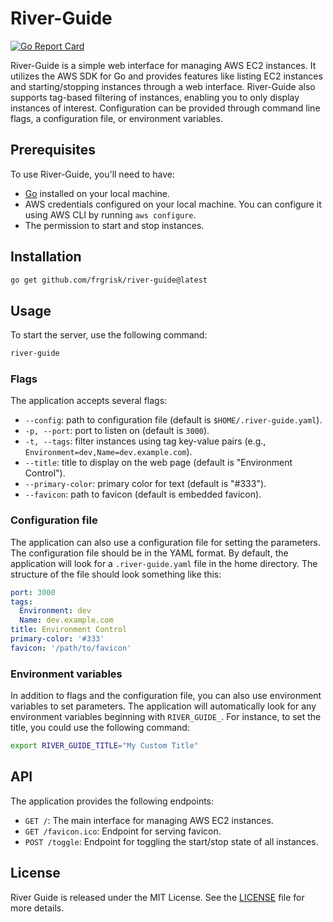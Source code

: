 # River-Guide

[![Go Report Card](https://goreportcard.com/badge/github.com/frgrisk/river-guide)](https://goreportcard.com/report/github.com/frgrisk/river-guide)

River-Guide is a simple web interface for managing AWS EC2 instances. It
utilizes the AWS SDK for Go and provides features like listing EC2 instances 
and starting/stopping instances through a web interface. River-Guide also 
supports tag-based filtering of instances, enabling you to only display 
instances of interest. Configuration can be provided through command line 
flags, a configuration file, or environment variables.

## Prerequisites

To use River-Guide, you'll need to have:

- [Go](https://golang.org/dl/) installed on your local machine.
- AWS credentials configured on your local machine. You can configure it 
  using AWS CLI by running `aws configure`.
- The permission to start and stop instances.

## Installation

```bash
go get github.com/frgrisk/river-guide@latest
```

## Usage

To start the server, use the following command:

```bash
river-guide
```

### Flags

The application accepts several flags:

- `--config`: path to configuration file (default is `$HOME/.river-guide.yaml`).
- `-p, --port`: port to listen on (default is `3000`).
- `-t, --tags`: filter instances using tag key-value pairs (e.g., 
  `Environment=dev,Name=dev.example.com`).
- `--title`: title to display on the web page (default is "Environment 
  Control").
- `--primary-color`: primary color for text (default is "#333").
- `--favicon`: path to favicon (default is embedded favicon).

### Configuration file

The application can also use a configuration file for setting the parameters.
The configuration file should be in the YAML format. By default, the 
application will look for a `.river-guide.yaml` file in the home directory. 
The structure of the file should look something like this:

```yaml
port: 3000
tags:
  Environment: dev
  Name: dev.example.com
title: Environment Control
primary-color: '#333'
favicon: '/path/to/favicon'
```

### Environment variables

In addition to flags and the configuration file, you can also use 
environment variables to set parameters. The application will automatically 
look for any environment variables beginning with `RIVER_GUIDE_`. For 
instance, to set the title, you could use the following command:

```bash
export RIVER_GUIDE_TITLE="My Custom Title"
```

## API

The application provides the following endpoints:

- `GET /`: The main interface for managing AWS EC2 instances.
- `GET /favicon.ico`: Endpoint for serving favicon.
- `POST /toggle`: Endpoint for toggling the start/stop state of all instances.

## License

River Guide is released under the MIT License. See the [LICENSE](./LICENSE) 
file for more details.
